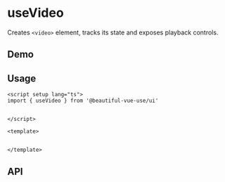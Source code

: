 # useVideo

Creates `<video>` element, tracks its state and exposes playback controls.

## Demo

## Usage

```vue
<script setup lang="ts">
import { useVideo } from '@beautiful-vue-use/ui'


</script>

<template>


</template>

```

## API
